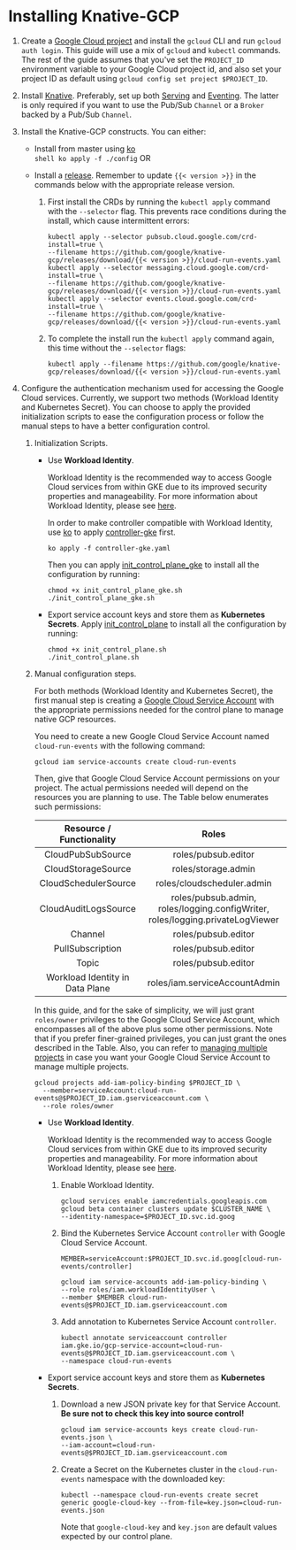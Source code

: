 # Installing Knative-GCP

1. Create a
   [Google Cloud project](https://cloud.google.com/resource-manager/docs/creating-managing-projects)
   and install the `gcloud` CLI and run `gcloud auth login`. This guide will use
   a mix of `gcloud` and `kubectl` commands. The rest of the guide assumes that
   you've set the `PROJECT_ID` environment variable to your Google Cloud project
   id, and also set your project ID as default using
   `gcloud config set project $PROJECT_ID`.

1. Install [Knative](https://knative.dev/docs/install/). Preferably, set up both
   [Serving](https://knative.dev/docs/serving/) and
   [Eventing](https://knative.dev/docs/eventing/). The latter is only required
   if you want to use the Pub/Sub `Channel` or a `Broker` backed by a Pub/Sub
   `Channel`.

1. Install the Knative-GCP constructs. You can either:

   - Install from master using [ko](http://github.com/google/ko)  
      `shell ko apply -f ./config` OR
   - Install a [release](https://github.com/google/knative-gcp/releases).
     Remember to update `{{< version >}}` in the commands below with the
     appropriate release version.

     1. First install the CRDs by running the `kubectl apply` command with the
        `--selector` flag. This prevents race conditions during the install,
        which cause intermittent errors:

        ```shell
        kubectl apply --selector pubsub.cloud.google.com/crd-install=true \
        --filename https://github.com/google/knative-gcp/releases/download/{{< version >}}/cloud-run-events.yaml
        kubectl apply --selector messaging.cloud.google.com/crd-install=true \
        --filename https://github.com/google/knative-gcp/releases/download/{{< version >}}/cloud-run-events.yaml
        kubectl apply --selector events.cloud.google.com/crd-install=true \
        --filename https://github.com/google/knative-gcp/releases/download/{{< version >}}/cloud-run-events.yaml
        ```

     1. To complete the install run the `kubectl apply` command again, this time
        without the `--selector` flags:

        ```shell
        kubectl apply --filename https://github.com/google/knative-gcp/releases/download/{{< version >}}/cloud-run-events.yaml
        ```

1. Configure the authentication mechanism used for accessing the Google Cloud
   services. Currently, we support two methods (Workload Identity and Kubernetes
   Secret). You can choose to apply the provided initialization scripts to ease
   the configuration process or follow the manual steps to have a better
   configuration control.

   1. Initialization Scripts.

      - Use **Workload Identity**.

        Workload Identity is the recommended way to access Google Cloud services
        from within GKE due to its improved security properties and
        manageability. For more information about Workload Identity, please see
        [here](https://cloud.google.com/kubernetes-engine/docs/how-to/workload-identity).

        In order to make controller compatible with Workload Identity, use
        [ko](http://github.com/google/ko) to apply
        [controller-gke](../../config/core/deployments/controller-gke.yaml)
        first.

        ```shell
        ko apply -f controller-gke.yaml
        ```

        Then you can apply
        [init_control_plane_gke](../../hack/init_control_plane_gke.sh) to
        install all the configuration by running:

        ```shell
        chmod +x init_control_plane_gke.sh
        ./init_control_plane_gke.sh
        ```

      - Export service account keys and store them as **Kubernetes Secrets**.
        Apply [init_control_plane](../../hack/init_control_plane.sh) to install
        all the configuration by running:
        ```shell
        chmod +x init_control_plane.sh
        ./init_control_plane.sh
        ```

   1. Manual configuration steps.

      For both methods (Workload Identity and Kubernetes Secret), the first
      manual step is creating a
      [Google Cloud Service Account](https://console.cloud.google.com/iam-admin/serviceaccounts/project)
      with the appropriate permissions needed for the control plane to manage
      native GCP resources.

      You need to create a new Google Cloud Service Account named
      `cloud-run-events` with the following command:

      ```shell
      gcloud iam service-accounts create cloud-run-events
      ```

      Then, give that Google Cloud Service Account permissions on your project.
      The actual permissions needed will depend on the resources you are
      planning to use. The Table below enumerates such permissions:

      |    Resource / Functionality     |                                     Roles                                      |
      | :-----------------------------: | :----------------------------------------------------------------------------: |
      |        CloudPubSubSource        |                              roles/pubsub.editor                               |
      |       CloudStorageSource        |                              roles/storage.admin                               |
      |      CloudSchedulerSource       |                           roles/cloudscheduler.admin                           |
      |      CloudAuditLogsSource       | roles/pubsub.admin, roles/logging.configWriter, roles/logging.privateLogViewer |
      |             Channel             |                              roles/pubsub.editor                               |
      |        PullSubscription         |                              roles/pubsub.editor                               |
      |              Topic              |                              roles/pubsub.editor                               |
      | Workload Identity in Data Plane |                         roles/iam.serviceAccountAdmin                          |

      In this guide, and for the sake of simplicity, we will just grant
      `roles/owner` privileges to the Google Cloud Service Account, which
      encompasses all of the above plus some other permissions. Note that if you
      prefer finer-grained privileges, you can just grant the ones described in
      the Table. Also, you can refer to
      [managing multiple projects](../install/managing-multiple-projects.md) in
      case you want your Google Cloud Service Account to manage multiple
      projects.

      ```shell
      gcloud projects add-iam-policy-binding $PROJECT_ID \
        --member=serviceAccount:cloud-run-events@$PROJECT_ID.iam.gserviceaccount.com \
        --role roles/owner
      ```

      - Use **Workload Identity**.

        Workload Identity is the recommended way to access Google Cloud services
        from within GKE due to its improved security properties and
        manageability. For more information about Workload Identity, please see
        [here](https://cloud.google.com/kubernetes-engine/docs/how-to/workload-identity).

        1. Enable Workload Identity.

           ```shell
           gcloud services enable iamcredentials.googleapis.com
           gcloud beta container clusters update $CLUSTER_NAME \
           --identity-namespace=$PROJECT_ID.svc.id.goog
           ```

        1. Bind the Kubernetes Service Account `controller` with Google Cloud
           Service Account.

           ```shell
           MEMBER=serviceAccount:$PROJECT_ID.svc.id.goog[cloud-run-events/controller]

           gcloud iam service-accounts add-iam-policy-binding \
           --role roles/iam.workloadIdentityUser \
           --member $MEMBER cloud-run-events@$PROJECT_ID.iam.gserviceaccount.com
           ```

        1. Add annotation to Kubernetes Service Account `controller`.

           ```shell
           kubectl annotate serviceaccount controller iam.gke.io/gcp-service-account=cloud-run-events@$PROJECT_ID.iam.gserviceaccount.com \
           --namespace cloud-run-events
           ```

      - Export service account keys and store them as **Kubernetes Secrets**.

        1. Download a new JSON private key for that Service Account. **Be sure
           not to check this key into source control!**

           ```shell
           gcloud iam service-accounts keys create cloud-run-events.json \
           --iam-account=cloud-run-events@$PROJECT_ID.iam.gserviceaccount.com
           ```

        1. Create a Secret on the Kubernetes cluster in the `cloud-run-events`
           namespace with the downloaded key:

           ```shell
           kubectl --namespace cloud-run-events create secret generic google-cloud-key --from-file=key.json=cloud-run-events.json
           ```

           Note that `google-cloud-key` and `key.json` are default values
           expected by our control plane.
